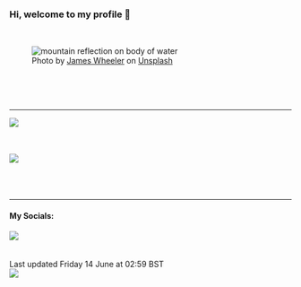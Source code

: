 <h3>Hi, welcome to my profile 👋</h3>

<br />
<figure>
  <img
    src="https://images.unsplash.com/photo-1543039625-14cbd3802e7d?crop=entropy&cs=tinysrgb&fit=max&fm=jpg&ixid=M3wyNzQ3MDB8MHwxfHJhbmRvbXx8fHx8fHx8fDE3MTgzMjY4NjN8&ixlib=rb-4.0.3&q=80&w=1080&auto=format"
    alt="mountain reflection on body of water" 
  />
  <figcaption>Photo by <a
    href="https://unsplash.com/@souvenirpixels?utm_source=Profile%20readme&utm_medium=referral">James Wheeler</a> on <a
    href="https://unsplash.com/?utm_source=Profile%20readme&utm_medium=referral">Unsplash</a></figcaption>
</figure>




  <br /><br /><br />

<hr />
<img
  src="https://github-readme-stats.vercel.app/api?username=shanelucy&show_icons=true&theme=calm"
/>
<br /><br /><br />

<img 
  src="https://github-readme-stats.vercel.app/api/top-langs/?username=shanelucy&theme=calm"
/>
<br /><br /><br /><br />
<hr />
<h4>My Socials:</h4>
<a href="https://uk.linkedin.com/in/shane-lucy-4735b616a">
  <img
    src="https://img.shields.io/badge/linkedin%20-%230077B5.svg?&style=for-the-badge&logo=linkedin&logoColor=white"
  />
</a>
<br /><br /><br />
Last updated Friday 14 June at 02:59 BST
<br />
<img
  src="https://github.com/ShaneLucy/ShaneLucy/workflows/README%20build/badge.svg"
/>
